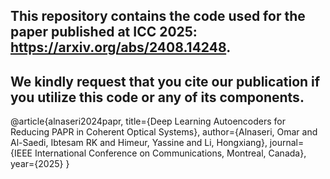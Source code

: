 ## This repository contains the code used for the paper published at ICC 2025: https://arxiv.org/abs/2408.14248.

## We kindly request that you cite our publication if you utilize this code or any of its components.

@article{alnaseri2024papr,
  title={Deep Learning Autoencoders for Reducing PAPR in Coherent Optical Systems},
  author={Alnaseri, Omar and Al-Saedi, Ibtesam RK and Himeur, Yassine and Li, Hongxiang},
  journal={IEEE International Conference on Communications, Montreal, Canada},
  year={2025}
}
